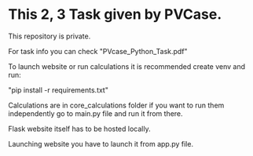 # This 2, 3 Task given by PVCase.

This repository is private.

For task info you can check "PVcase_Python_Task.pdf"


To launch website or run calculations it is recommended create 
venv and run: 

"pip install -r requirements.txt"

Calculations are in core_calculations folder if you want to run them independently go to main.py file and run it from there.

Flask website itself has to be hosted locally.

Launching website you have to launch it from app.py file.




